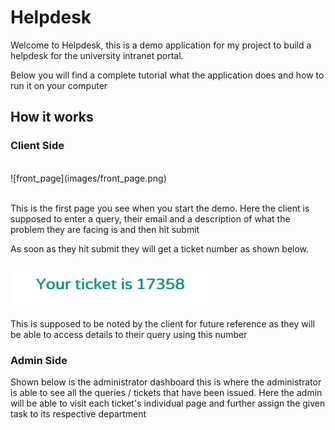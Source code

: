 # Helpdesk

Welcome to Helpdesk, this is a demo application for my project to build a helpdesk for the university intranet portal.

Below you will find a complete tutorial what the application does and how to run it
on your computer

## How it works
### Client Side
<br />
![front_page](images/front_page.png)
<br /><br />

This is the first page you see when you start the demo. Here the client is supposed to enter a query, their email and a description of what the problem they are facing is and then hit submit

As soon as they hit submit they will get a ticket number as shown below.
<br /><br />
![ticket_no](images/ticket_no.png)
<br /><br />
This is supposed to be noted by the client for future reference as they will be able to access details to their query using this number

### Admin Side

Shown below is the administrator dashboard this is where the administrator is able to see all the queries / tickets that have been issued. Here the admin will be able to visit each ticket's individual page and further assign the given task to its respective department
